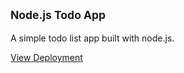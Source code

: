 ## <sub> Node.js Todo App </sub>

A  simple todo list app built with node.js.

<a href="https://thearkein-nodejs-todo-app.herokuapp.com/" target="_balnk">View Deployment</a>
